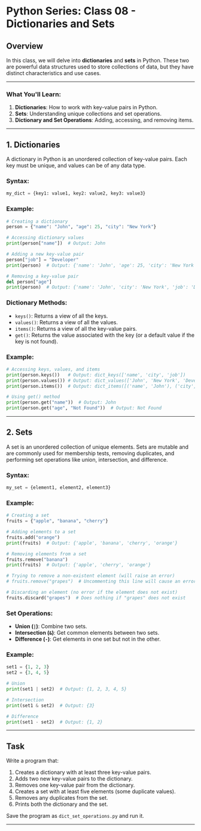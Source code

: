 # Python Series: Class 08 - Dictionaries and Sets

## Overview

In this class, we will delve into **dictionaries** and **sets** in Python. These two are powerful data structures used to store collections of data, but they have distinct characteristics and use cases.

---

### What You'll Learn:
1. **Dictionaries**: How to work with key-value pairs in Python.
2. **Sets**: Understanding unique collections and set operations.
3. **Dictionary and Set Operations**: Adding, accessing, and removing items.

---

## 1. Dictionaries

A dictionary in Python is an unordered collection of key-value pairs. Each key must be unique, and values can be of any data type.

### Syntax:
```python
my_dict = {key1: value1, key2: value2, key3: value3}
```

### Example:
```python
# Creating a dictionary
person = {"name": "John", "age": 25, "city": "New York"}

# Accessing dictionary values
print(person["name"])  # Output: John

# Adding a new key-value pair
person["job"] = "Developer"
print(person)  # Output: {'name': 'John', 'age': 25, 'city': 'New York', 'job': 'Developer'}

# Removing a key-value pair
del person["age"]
print(person)  # Output: {'name': 'John', 'city': 'New York', 'job': 'Developer'}
```

### Dictionary Methods:
- `keys()`: Returns a view of all the keys.
- `values()`: Returns a view of all the values.
- `items()`: Returns a view of all the key-value pairs.
- `get()`: Returns the value associated with the key (or a default value if the key is not found).

### Example:
```python
# Accessing keys, values, and items
print(person.keys())   # Output: dict_keys(['name', 'city', 'job'])
print(person.values()) # Output: dict_values(['John', 'New York', 'Developer'])
print(person.items())  # Output: dict_items([('name', 'John'), ('city', 'New York'), ('job', 'Developer')])

# Using get() method
print(person.get("name"))  # Output: John
print(person.get("age", "Not Found"))  # Output: Not Found
```

---

## 2. Sets

A set is an unordered collection of unique elements. Sets are mutable and are commonly used for membership tests, removing duplicates, and performing set operations like union, intersection, and difference.

### Syntax:
```python
my_set = {element1, element2, element3}
```

### Example:
```python
# Creating a set
fruits = {"apple", "banana", "cherry"}

# Adding elements to a set
fruits.add("orange")
print(fruits)  # Output: {'apple', 'banana', 'cherry', 'orange'}

# Removing elements from a set
fruits.remove("banana")
print(fruits)  # Output: {'apple', 'cherry', 'orange'}

# Trying to remove a non-existent element (will raise an error)
# fruits.remove("grapes")  # Uncommenting this line will cause an error

# Discarding an element (no error if the element does not exist)
fruits.discard("grapes")  # Does nothing if "grapes" does not exist
```

### Set Operations:
- **Union (`|`)**: Combine two sets.
- **Intersection (`&`)**: Get common elements between two sets.
- **Difference (`-`)**: Get elements in one set but not in the other.

### Example:
```python
set1 = {1, 2, 3}
set2 = {3, 4, 5}

# Union
print(set1 | set2)  # Output: {1, 2, 3, 4, 5}

# Intersection
print(set1 & set2)  # Output: {3}

# Difference
print(set1 - set2)  # Output: {1, 2}
```

---

## Task

Write a program that:
1. Creates a dictionary with at least three key-value pairs.
2. Adds two new key-value pairs to the dictionary.
3. Removes one key-value pair from the dictionary.
4. Creates a set with at least five elements (some duplicate values).
5. Removes any duplicates from the set.
6. Prints both the dictionary and the set.

Save the program as `dict_set_operations.py` and run it.

---